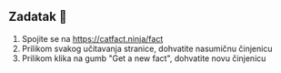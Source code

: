## Zadatak 📝

1. Spojite se na https://catfact.ninja/fact
2. Prilikom svakog učitavanja stranice, dohvatite nasumičnu činjenicu
3. Prilikom klika na gumb "Get a new fact", dohvatite novu činjenicu